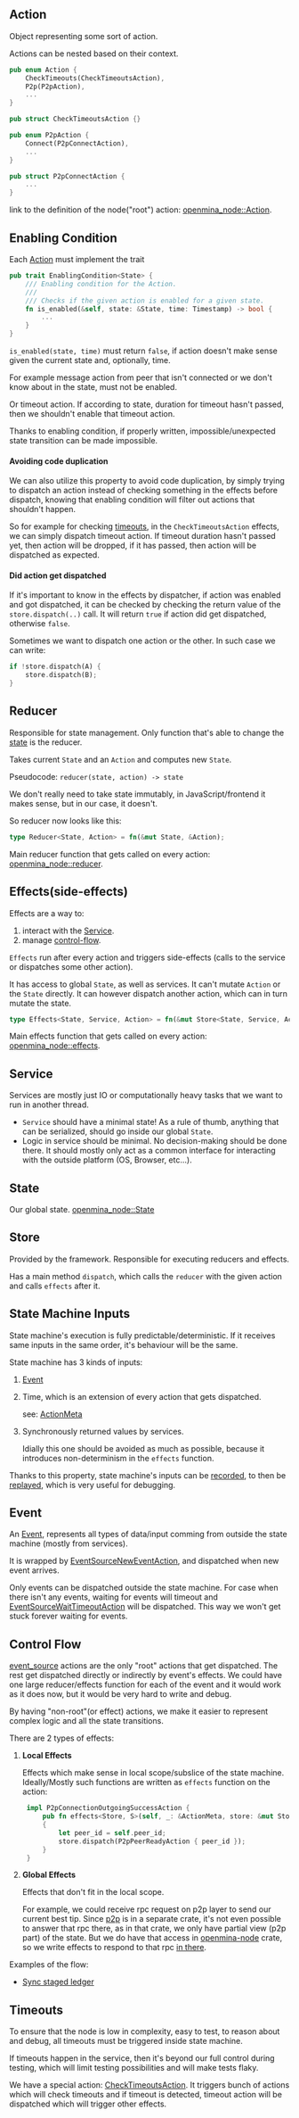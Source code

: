 ## Action

Object representing some sort of action.

Actions can be nested based on their context.

```Rust
pub enum Action {
    CheckTimeouts(CheckTimeoutsAction),
    P2p(P2pAction),
    ...
}

pub struct CheckTimeoutsAction {}

pub enum P2pAction {
    Connect(P2pConnectAction),
    ...
}

pub struct P2pConnectAction {
    ...
}
```
link to the definition of the node("root") action:
[openmina_node::Action](node/src/action.rs).

## Enabling Condition

Each [Action](#action) must implement the trait
```Rust
pub trait EnablingCondition<State> {
    /// Enabling condition for the Action.
    ///
    /// Checks if the given action is enabled for a given state.
    fn is_enabled(&self, state: &State, time: Timestamp) -> bool {
        ...
    }
}
```

`is_enabled(state, time)` must return `false`, if action doesn't make sense given
the current state and, optionally, time.

For example message action from peer that isn't connected or we don't know
about in the state, must not be enabled.

Or timeout action. If according to state, duration for timeout hasn't
passed, then we shouldn't enable that timeout action.

Thanks to enabling condition, if properly written, impossible/unexpected
state transition can be made impossible.

#### Avoiding code duplication

We can also utilize this property to avoid code duplication, by simply
trying to dispatch an action instead of checking something in the effects
before dispatch, knowing that enabling condition will filter out actions
that shouldn't happen.

So for example for checking [timeouts](#timeouts), in the `CheckTimeoutsAction`
effects, we can simply dispatch timeout action. If timeout duration
hasn't passed yet, then action will be dropped, if it has passed, then
action will be dispatched as expected.

#### Did action get dispatched

If it's important to know in the effects by dispatcher, if action was
enabled and got dispatched, it can be checked by checking the return value
of the `store.dispatch(..)` call.
It will return `true` if action did get dispatched, otherwise `false`.

Sometimes we want to dispatch one action or the other. In such case we
can write:

```Rust
if !store.dispatch(A) {
    store.dispatch(B);
}
```

## Reducer

Responsible for state management. Only function that's able to change
the [state](node/src/state.rs) is the reducer.

Takes current `State` and an `Action` and computes new `State`.

Pseudocode: `reducer(state, action) -> state`

We don't really need to take state immutably, in JavaScript/frontend
it makes sense, but in our case, it doesn't.

So reducer now looks like this:
```Rust
type Reducer<State, Action> = fn(&mut State, &Action);
```

Main reducer function that gets called on every action:
[openmina_node::reducer](node/src/reducer.rs).

## Effects(side-effects)

Effects are a way to:
1. interact with the [Service](#service).
1. manage [control-flow](#control-flow).

`Effects` run after every action and triggers side-effects (calls to the
service or dispatches some other action).

It has access to global `State`, as well as services.
It can't mutate `Action` or the `State` directly. It can however dispatch
another action, which can in turn mutate the state.

```Rust
type Effects<State, Service, Action> = fn(&mut Store<State, Service, Action>, &Action);
```

Main effects function that gets called on every action:
[openmina_node::effects](node/src/effects.rs).

## Service

Services are mostly just IO or computationally heavy tasks that we want
to run in another thread.

- `Service` should have a minimal state! As a rule of thumb,
  anything that can be serialized, should go inside our global `State`.
- Logic in service should be minimal. No decision-making should be done
  there. It should mostly only act as a common interface for interacting
  with the outside platform (OS, Browser, etc...).

## State

Our global state. [openmina_node::State](node/src/state.rs)

## Store

Provided by the framework. Responsible for executing reducers and effects.

Has a main method `dispatch`, which calls the `reducer` with the given action
and calls `effects` after it.

## State Machine Inputs

State machine's execution is fully predictable/deterministic. If it
receives same inputs in the same order, it's behaviour will be the same.

State machine has 3 kinds of inputs:

1. [Event](#event)
1. Time, which is an extension of every action that gets dispatched.

   see: [ActionMeta](deps/redux-rs/src/action/action_meta.rs)
1. Synchronously returned values by services.

   Idially this one should be avoided as much as possible, because it
   introduces non-determinism in the `effects` function.

Thanks to this property, state machine's inputs can be [recorded](node/src/recorder/recorder.rs),
to then be [replayed](cli/src/commands/replay/replay_state_with_input_actions.rs),
which is very useful for debugging.

## Event

An [Event](node/src/event_source/event.rs), represents all types of data/input
comming from outside the state machine (mostly from services).

It is wrapped by [EventSourceNewEventAction](node/src/event_source/event_source_actions.rs),
and dispatched when new event arrives.

Only events can be dispatched outside the state machine. For case when
there isn't any events, waiting for events will timeout and
[EventSourceWaitTimeoutAction](node/src/event_source/event_source_actions.rs)
will be dispatched. This way we won't get stuck forever waiting for events.

## Control Flow

[event_source](node/src/event_source/event_source_actions.rs) actions
are the only "root" actions that get dispatched. The rest get dispatched
directly or indirectly by event's effects. We could have one large
reducer/effects function for each of the event and it would work as it
does now, but it would be very hard to write and debug.

By having "non-root"(or effect) actions, we make it easier to represent
complex logic and all the state transitions.

There are 2 types of effects:
1. **Local Effects**

   Effects which make sense in local scope/subslice of the state machine.
   Ideally/Mostly such functions are written as `effects` function on the action:
   ```Rust
    impl P2pConnectionOutgoingSuccessAction {
        pub fn effects<Store, S>(self, _: &ActionMeta, store: &mut Store)
        {
            let peer_id = self.peer_id;
            store.dispatch(P2pPeerReadyAction { peer_id });
        }
    }
   ```
1. **Global Effects**

   Effects that don't fit in the local scope.

   For example, we could receive rpc request on p2p layer to send our
   current best tip. Since [p2p](p2p/) is in a separate crate, it's not even
   possible to answer that rpc there, as in that crate, we only have
   partial view (p2p part) of the state. But we do have that access
   in [openmina-node](node/) crate, so we write effects to respond to that
   rpc [in there](https://github.com/openmina/openmina/blob/f6bde2138157dcdacd4baa0cd07c22506dc2a7c0/node/src/p2p/p2p_effects.rs#L517).

Examples of the flow:
- [Sync staged ledger](node/src/transition_frontier/sync/ledger/staged)

## Timeouts

To ensure that the node is low in complexity, easy to test, to reason
about and debug, all timeouts must be triggered inside state machine.

If timeouts happen in the service, then it's beyond our full control
during testing, which will limit testing possibilities and will make
tests flaky.

We have a special action: [CheckTimeoutsAction](node/src/action.rs).
It triggers bunch of actions which will check timeouts and if timeout is
detected, timeout action will be dispatched which will trigger other effects.
